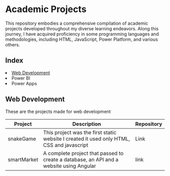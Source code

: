# Academic Projects

This repository embodies a comprehensive compilation of academic projects developed throughout my diverse learning endeavors. Along this  journey, I have acquired proficiency in some programming languages and methodologies, including HTML, JavaScript, Power Platform, and various others.

## Index
<li>
  <a href="web">
    Web Development
  </a>
</li>
<li>
  Power BI
</li>
<li>
  Power Apps
</li>

<h2 id="web" > Web Development </h2>
These are the projects made for web development

Project | Description | Repository
--------|------------|------
snakeGame | This project was the first static website I created it used only HTML, CSS and javascript | Link
smartMarket | A complete project that passed to create a database, an API and a website using Angular | link
